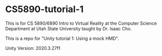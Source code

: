 # CS5890-tutorial-1

This is for CS 5890/6890 Intro to Virtual Reality at the Computer Science Department at Utah State University taught by Dr. Isaac Cho. 

This is a repo for "Unity tutorial 1: Using a mock HMD". 

Unity Version: 2020.3.27f1

